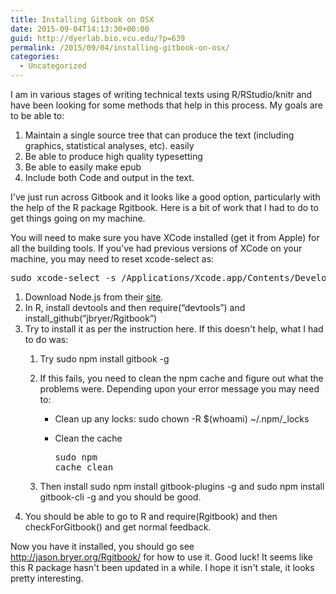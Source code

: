 ```yaml
---
title: Installing Gitbook on OSX
date: 2015-09-04T14:13:30+00:00
guid: http://dyerlab.bio.vcu.edu/?p=639
permalink: /2015/09/04/installing-gitbook-on-osx/
categories:
  - Uncategorized
---
```

I am in various stages of writing technical texts using R/RStudio/knitr and have been looking for some methods that help in this process.  My goals are to be able to:

  1. Maintain a single source tree that can produce the text (including graphics, statistical analyses, etc). easily
  2. Be able to produce high quality typesetting
  3. Be able to easily make epub
  4. Include both Code and output in the text.

I've just run across Gitbook and it looks like a good option, particularly with the help of the R package Rgitbook.   Here is a bit of work that I had to do to get things going on my machine.

<!--more-->

You will need to make sure you have XCode installed (get it from Apple) for all the building tools.  If you've had previous versions of XCode on your machine, you may need to reset <span class="lang:default decode:true crayon-inline ">xcode-select</span>  as:

<pre class="lang:default decode:true">sudo xcode-select -s /Applications/Xcode.app/Contents/Developer/
</pre>

  1. Download Node.js from their [site](https://nodejs.org/en/).
  2. In R, install <span class="lang:default decode:true crayon-inline ">devtools</span>  and then <span class="lang:default decode:true crayon-inline ">require(&#8220;devtools&#8221;)</span>  and <span class="lang:default decode:true crayon-inline ">install_github(&#8220;jbryer/Rgitbook&#8221;)</span>
  3. Try to install it as per the instruction here.  If this doesn't help, what I had to do was: 
      1. Try <span class="lang:default decode:true  crayon-inline ">sudo npm install gitbook -g</span>
      2. If this fails, you need to clean the npm cache and figure out what the problems were.  Depending upon your error message you may need to: 
          * Clean up any locks: 
                sudo chown -R $(whoami) ~/.npm/_locks
        
          * Clean the cache <pre class="lang:default decode:true">sudo npm cache clean</pre>
    
      3. Then install <span class="lang:default decode:true  crayon-inline ">sudo npm install gitbook-plugins -g</span>  and <span class="lang:default decode:true  crayon-inline ">sudo npm install gitbook-cli -g</span>  and you should be good.
  4. You should be able to go to R and <span class="lang:default decode:true  crayon-inline ">require(Rgitbook)</span>  and then <span class="lang:default decode:true  crayon-inline">checkForGitbook()</span>  and get normal feedback.

Now you have it installed, you should go see <http://jason.bryer.org/Rgitbook/> for how to use it.  Good luck!  It seems like this R package hasn't been updated in a while.  I hope it isn't stale, it looks pretty interesting.